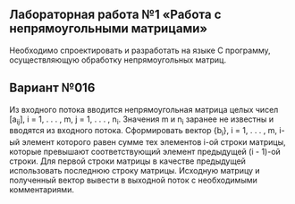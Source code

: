 ## Лабораторная работа №1 «Работа с непрямоугольными матрицами»

Необходимо спроектировать и разработать на языке C программу, осуществляющую обработку непрямоугольных матриц.

## Вариант №016

Из входного потока вводится непрямоугольная матрица целых чисел [a<sub>ij</sub>], i = 1, . . . , m, j = 1, . . . , n<sub>i</sub>. Значения m и n<sub>i</sub> заранее не известны и вводятся из входного потока.
Сформировать вектор {b<sub>i</sub>}, i = 1, . . . , m, i-ый элемент которого равен сумме тех элементов i-ой строки матрицы, которые превышают соответствующий элемент предыдущей (i - 1)-ой строки. Для первой строки матрицы в качестве предыдущей использовать последнюю строку матрицы.
Исходную матрицу и полученный вектор вывести в выходной поток с необходимыми комментариями.
